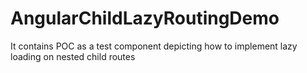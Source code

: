 # AngularChildLazyRoutingDemo

It contains POC as a test component depicting how to implement lazy loading on nested child routes
